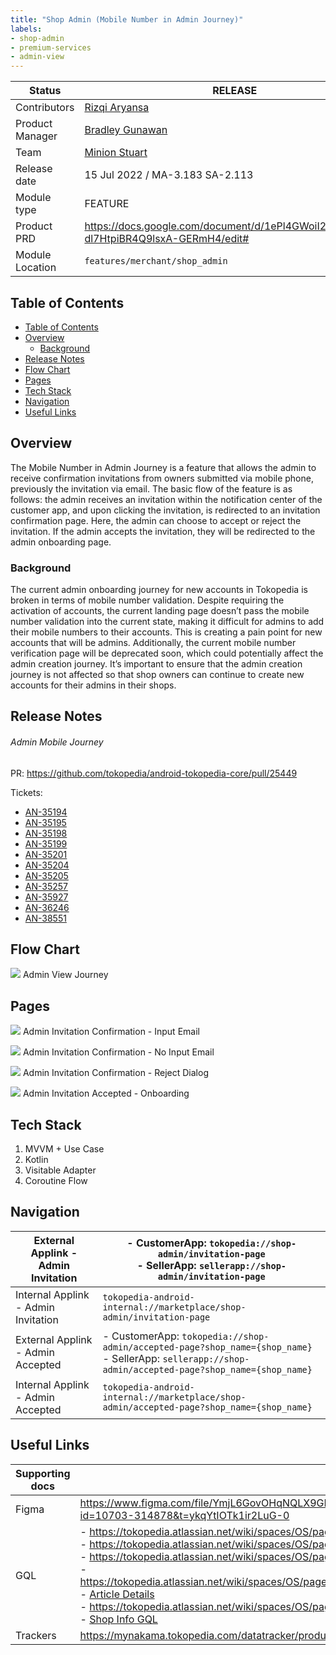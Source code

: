 ```yaml
---
title: "Shop Admin (Mobile Number in Admin Journey)"
labels:
- shop-admin
- premium-services
- admin-view
---
```





| **Status**      | <!--start status:GREEN-->RELEASE<!--end status-->                                                                              |
|-----------------|--------------------------------------------------------------------------------------------------------------------------------|
| Contributors    | [Rizqi Aryansa](https://tokopedia.atlassian.net/wiki/people/5e25ee87006fae0ca232e1ac?ref=confluence)                           |
| Product Manager | [Bradley Gunawan](https://tokopedia.atlassian.net/wiki/people/60d023f018e9f60071fa77ce?ref=confluence)                         |
| Team            | [Minion Stuart](https://tokopedia.atlassian.net/people/team/eeba862a-bd9d-472c-b901-415b15b1a37e?ref=directory&src=peopleMenu) |
| Release date    | 15 Jul 2022 / <!--start status:GREY-->MA-3.183<!--end status--> <!--start status:GREY-->SA-2.113<!--end status-->              |
| Module type     | <!--start status:YELLOW-->FEATURE<!--end status-->                                                                             |
| Product PRD     | <https://docs.google.com/document/d/1ePl4GWoiI2qFVLCu5ei-dl7HtpiBR4Q9lsxA-GERmH4/edit#>                                        |
| Module Location | `features/merchant/shop_admin`                                                                                                 |

## Table of Contents

- [Table of Contents](https://tokopedia.atlassian.net/wiki/spaces/PA/pages/2206663252/Shop+Admin+Mobile+Number+in+Admin+Journey#Table-of-Contents)
- [Overview](https://tokopedia.atlassian.net/wiki/spaces/PA/pages/2206663252/Shop+Admin+Mobile+Number+in+Admin+Journey#Overview)
	- [Background](https://tokopedia.atlassian.net/wiki/spaces/PA/pages/2206663252/Shop+Admin+Mobile+Number+in+Admin+Journey#Background)
- [Release Notes](https://tokopedia.atlassian.net/wiki/spaces/PA/pages/2206663252/Shop+Admin+Mobile+Number+in+Admin+Journey#Release-Notes)
- [Flow Chart](https://tokopedia.atlassian.net/wiki/spaces/PA/pages/2206663252/Shop+Admin+Mobile+Number+in+Admin+Journey#Flow-Chart)
- [Pages](https://tokopedia.atlassian.net/wiki/spaces/PA/pages/2206663252/Shop+Admin+Mobile+Number+in+Admin+Journey#Pages)
- [Tech Stack](https://tokopedia.atlassian.net/wiki/spaces/PA/pages/2206663252/Shop+Admin+Mobile+Number+in+Admin+Journey#Tech-Stack)
- [Navigation](https://tokopedia.atlassian.net/wiki/spaces/PA/pages/2206663252/Shop+Admin+Mobile+Number+in+Admin+Journey#Navigation)
- [Useful Links](https://tokopedia.atlassian.net/wiki/spaces/PA/pages/2206663252/Shop+Admin+Mobile+Number+in+Admin+Journey#Useful-Links)

## Overview

The Mobile Number in Admin Journey is a feature that allows the admin to receive confirmation invitations from owners submitted via mobile phone, previously the invitation via email. The basic flow of the feature is as follows: the admin receives an invitation within the notification center of the customer app, and upon clicking the invitation, is redirected to an invitation confirmation page. Here, the admin can choose to accept or reject the invitation. If the admin accepts the invitation, they will be redirected to the admin onboarding page.

### Background

The current admin onboarding journey for new accounts in Tokopedia is broken in terms of mobile number validation. Despite requiring the activation of accounts, the current landing page doesn’t pass the mobile number validation into the current state, making it difficult for admins to add their mobile numbers to their accounts. This is creating a pain point for new accounts that will be admins. Additionally, the current mobile number verification page will be deprecated soon, which could potentially affect the admin creation journey. It’s important to ensure that the admin creation journey is not affected so that shop owners can continue to create new accounts for their admins in their shops.

## Release Notes

<!--start expand:July, 15th 2022 (MA-3.183/SA-2.113)-->
###### Admin Mobile Journey
PR: <https://github.com/tokopedia/android-tokopedia-core/pull/25449> 

Tickets: 
- [AN-35194](https://tokopedia.atlassian.net/browse/AN-35194)
- [AN-35195](https://tokopedia.atlassian.net/browse/AN-35195)
- [AN-35198](https://tokopedia.atlassian.net/browse/AN-35198)
- [AN-35199](https://tokopedia.atlassian.net/browse/AN-35199)
- [AN-35201](https://tokopedia.atlassian.net/browse/AN-35201)
- [AN-35204](https://tokopedia.atlassian.net/browse/AN-35204)
- [AN-35205](https://tokopedia.atlassian.net/browse/AN-35205)
- [AN-35257](https://tokopedia.atlassian.net/browse/AN-35257)
- [AN-35927](https://tokopedia.atlassian.net/browse/AN-35927)
- [AN-36246](https://tokopedia.atlassian.net/browse/AN-36246)
- [AN-38551](https://tokopedia.atlassian.net/browse/AN-38551)
<!--end expand-->

## Flow Chart

![](http://docs-android.tokopedia.net/images/docs/features/admin_mobile_flow_chart.png)
Admin View Journey

## Pages

![](http://docs-android.tokopedia.net/images/docs/features/admin_invitation_confirmation_input_email.png)
Admin Invitation Confirmation - Input Email

![](http://docs-android.tokopedia.net/images/docs/features/admin_invitation_confirmation_no_input_email.png)
Admin Invitation Confirmation - No Input Email

![](http://docs-android.tokopedia.net/images/docs/features/admin_invitation_confirmation_reject_dialog.png)
Admin Invitation Confirmation - Reject Dialog

![](http://docs-android.tokopedia.net/images/docs/features/admin_invitation_accepted_onboarding1.png)
Admin Invitation Accepted - Onboarding


## Tech Stack

1. MVVM + Use Case
2. Kotlin
3. Visitable Adapter
4. Coroutine Flow

## Navigation

| External Applink - Admin Invitation | - CustomerApp: `tokopedia://shop-admin/invitation-page`<br/>- SellerApp: `sellerapp://shop-admin/invitation-page`<br/> |
| --- | --- |
| Internal Applink - Admin Invitation | `tokopedia-android-internal://marketplace/shop-admin/invitation-page` |
| External Applink - Admin Accepted | - CustomerApp: `tokopedia://shop-admin/accepted-page?shop_name={shop_name}`<br/>- SellerApp: `sellerapp://shop-admin/accepted-page?shop_name={shop_name}`<br/> |
| Internal Applink - Admin Accepted | `tokopedia-android-internal://marketplace/shop-admin/accepted-page?shop_name={shop_name}` |

## Useful Links



| Supporting docs | Links |
| --- | --- |
| Figma | <https://www.figma.com/file/YmjL6GovOHqNQLX9GRxQSg/%E2%9C%85-Pengaturan-Admin?node-id=10703-314878&t=ykqYtIOTk1ir2LuG-0>  |
| GQL | - <https://tokopedia.atlassian.net/wiki/spaces/OS/pages/963324403/GQL+Admin#AdminConfirmationReg><br/>- <https://tokopedia.atlassian.net/wiki/spaces/OS/pages/963324403/GQL+Admin#ValidateEmail><br/>- <https://tokopedia.atlassian.net/wiki/spaces/OS/pages/963324403/GQL+Admin#GetAdminInfo><br/>- <https://tokopedia.atlassian.net/wiki/spaces/OS/pages/963324403/GQL+Admin#GetAdminmanagementInfoList><br/>- [Article Details](/wiki/spaces/PES/pages/939266209/Article+Details)<br/>- <https://tokopedia.atlassian.net/wiki/spaces/OS/pages/963324403/GQL+Admin#AdminConfirmationReg><br/>- [Shop Info GQL](/wiki/spaces/MC/pages/578519558/Shop+Info+GQL)<br/> |
| Trackers | <https://mynakama.tokopedia.com/datatracker/product/requestdetail/view/3175>  |




